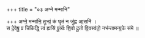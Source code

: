 +++
title = "०३ अग्ने मन्मानि"

+++
अग्ने॒ मन्मा॑नि॒ तुभ्यं॒ कं घृ॒तं न जु॑ह्व आ॒सनि॑ ।  
स दे॒वेषु॒ प्र चि॑किद्धि॒ त्वं ह्यसि॑ पू॒र्व्यः शि॒वो दू॒तो वि॒वस्व॑तो॒ नभ॑न्तामन्य॒के स॑मे ॥